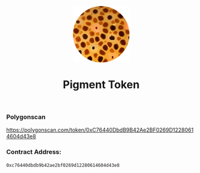 <div align="center">
  <img src="https://raw.githubusercontent.com/0x7s0lt1/Pigment/caf9226830f09806419aa827e788de1509cbad76/src/logo/c.svg" width='150'>
  <h1>Pigment Token</h1>
  <br/>
</div>

### Polygonscan

<a href="<a>https://polygonscan.com/token/0xC76440DbdB9B42Ae2BF0269D12280614604d43e8</a>">https://polygonscan.com/token/0xC76440DbdB9B42Ae2BF0269D12280614604d43e8</a>

### Contract Address:
```
0xc76440dbdb9b42ae2bf0269d12280614604d43e8
```
